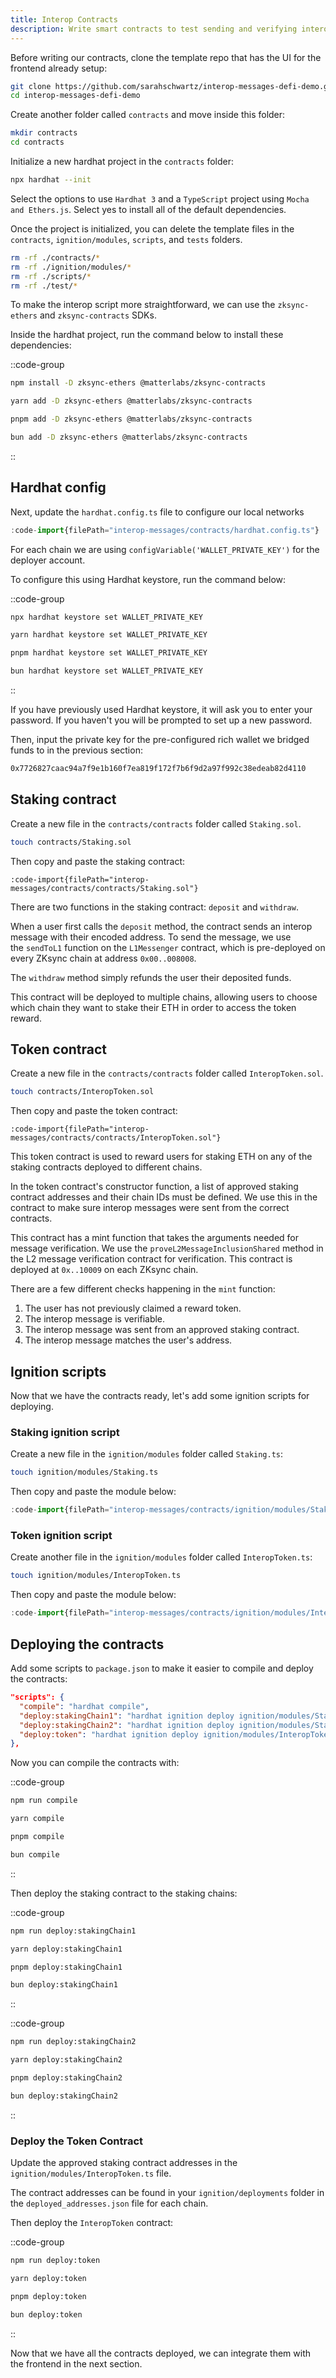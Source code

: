 ```yaml
---
title: Interop Contracts
description: Write smart contracts to test sending and verifying interop messages on ZKsync chains.
---
```


Before writing our contracts, clone the template repo that has the UI for the frontend already setup:

<!-- // cspell: disable -->
```bash
git clone https://github.com/sarahschwartz/interop-messages-defi-demo.git
cd interop-messages-defi-demo
```
<!-- // cspell: enable -->

Create another folder called `contracts` and move inside this folder:

```bash
mkdir contracts
cd contracts
```

Initialize a new hardhat project in the `contracts` folder:

```bash
npx hardhat --init
```

Select the options to use `Hardhat 3` and a
`TypeScript` project using `Mocha and Ethers.js`.
Select yes to install all of the default dependencies.

Once the project is initialized,
you can delete the template files in the `contracts`, `ignition/modules`, `scripts`, and `tests` folders.

```bash
rm -rf ./contracts/*
rm -rf ./ignition/modules/*
rm -rf ./scripts/*
rm -rf ./test/*
```

To make the interop script more straightforward,
we can use the `zksync-ethers` and `zksync-contracts` SDKs.

Inside the hardhat project, run the command below to install these dependencies:

::code-group

```bash [npm]
npm install -D zksync-ethers @matterlabs/zksync-contracts
```

```bash [yarn]
yarn add -D zksync-ethers @matterlabs/zksync-contracts
```

```bash [pnpm]
pnpm add -D zksync-ethers @matterlabs/zksync-contracts
```

```bash [bun]
bun add -D zksync-ethers @matterlabs/zksync-contracts
```

::

## Hardhat config

Next, update the `hardhat.config.ts` file to configure our local networks

```ts [hardhat.config.ts]
:code-import{filePath="interop-messages/contracts/hardhat.config.ts"}
```

For each chain we are using `configVariable('WALLET_PRIVATE_KEY')` for the deployer account.

To configure this using Hardhat keystore,
run the command below:

::code-group

```bash [npm]
npx hardhat keystore set WALLET_PRIVATE_KEY
```

```bash [yarn]
yarn hardhat keystore set WALLET_PRIVATE_KEY
```

```bash [pnpm]
pnpm hardhat keystore set WALLET_PRIVATE_KEY
```

```bash [bun]
bun hardhat keystore set WALLET_PRIVATE_KEY
```

::

If you have previously used Hardhat keystore, it will ask you to enter your password.
If you haven't you will be prompted to set up a new password.

Then, input the private key for the pre-configured rich wallet we bridged funds to in the previous section:

```bash
0x7726827caac94a7f9e1b160f7ea819f172f7b6f9d2a97f992c38edeab82d4110
```

## Staking contract

Create a new file in the `contracts/contracts` folder called `Staking.sol`.

```bash
touch contracts/Staking.sol
```

Then copy and paste the staking contract:

```solidity [Staking.sol]
:code-import{filePath="interop-messages/contracts/contracts/Staking.sol"}
```

There are two functions in the staking contract: `deposit` and `withdraw`.

When a user first calls the `deposit` method, the contract sends an interop message with their encoded address.
To send the message, we use the `sendToL1` function on the `L1Messenger` contract, which is pre-deployed on every ZKsync chain at address `0x00..008008`.

The `withdraw` method simply refunds the user their deposited funds.

This contract will be deployed to multiple chains,
allowing users to choose which chain they want to stake their ETH in order to access the token reward.

## Token contract

Create a new file in the `contracts/contracts` folder called `InteropToken.sol`.

```bash
touch contracts/InteropToken.sol
```

Then copy and paste the token contract:

```solidity [InteropToken.sol]
:code-import{filePath="interop-messages/contracts/contracts/InteropToken.sol"}
```

This token contract is used to reward users for staking ETH on any of the staking contracts deployed to different chains.

In the token contract's constructor function, a list of approved staking contract addresses and their chain IDs must be defined.
We use this in the contract to make sure interop messages were sent from the correct contracts.

This contract has a mint function that takes the arguments needed for message verification.
We use the `proveL2MessageInclusionShared` method in the L2 message verification contract for verification.
This contract is deployed at `0x..10009` on each ZKsync chain.

There are a few different checks happening in the `mint` function:

1. The user has not previously claimed a reward token.
1. The interop message is verifiable.
1. The interop message was sent from an approved staking contract.
1. The interop message matches the user's address.

## Ignition scripts

Now that we have the contracts ready, let's add some ignition scripts for deploying.

### Staking ignition script

Create a new file in the `ignition/modules` folder called `Staking.ts`:

```bash
touch ignition/modules/Staking.ts
```

Then copy and paste the module below:

```ts [ignition/modules/Staking.ts]
:code-import{filePath="interop-messages/contracts/ignition/modules/Staking.ts"}
```

### Token ignition script

Create another file in the `ignition/modules` folder called `InteropToken.ts`:

```bash
touch ignition/modules/InteropToken.ts
```

Then copy and paste the module below:

```ts [ignition/modules/InteropToken.ts]
:code-import{filePath="interop-messages/contracts/ignition/modules/InteropToken.ts"}
```

## Deploying the contracts

Add some scripts to `package.json` to make it easier to compile and deploy the contracts:

```json [package.json]
"scripts": {
  "compile": "hardhat compile",
  "deploy:stakingChain1": "hardhat ignition deploy ignition/modules/Staking.ts --network stakingChain1",
  "deploy:stakingChain2": "hardhat ignition deploy ignition/modules/Staking.ts --network stakingChain2",
  "deploy:token": "hardhat ignition deploy ignition/modules/InteropToken.ts --network rewardsChain"
},
```

Now you can compile the contracts with:

::code-group

```bash [npm]
npm run compile
```

```bash [yarn]
yarn compile
```

```bash [pnpm]
pnpm compile
```

```bash [bun]
bun compile
```

::

Then deploy the staking contract to the staking chains:

::code-group

```bash [npm]
npm run deploy:stakingChain1
```

```bash [yarn]
yarn deploy:stakingChain1
```

```bash [pnpm]
pnpm deploy:stakingChain1
```

```bash [bun]
bun deploy:stakingChain1
```

::

::code-group

```bash [npm]
npm run deploy:stakingChain2
```

```bash [yarn]
yarn deploy:stakingChain2
```

```bash [pnpm]
pnpm deploy:stakingChain2
```

```bash [bun]
bun deploy:stakingChain2
```

::

### Deploy the Token Contract

Update the approved staking contract addresses in the `ignition/modules/InteropToken.ts` file.

The contract addresses can be found in your `ignition/deployments` folder in the `deployed_addresses.json` file for each chain.

Then deploy the `InteropToken` contract:

::code-group

```bash [npm]
npm run deploy:token
```

```bash [yarn]
yarn deploy:token
```

```bash [pnpm]
pnpm deploy:token
```

```bash [bun]
bun deploy:token
```

::

Now that we have all the contracts deployed, we can integrate them with the frontend in the next section.

